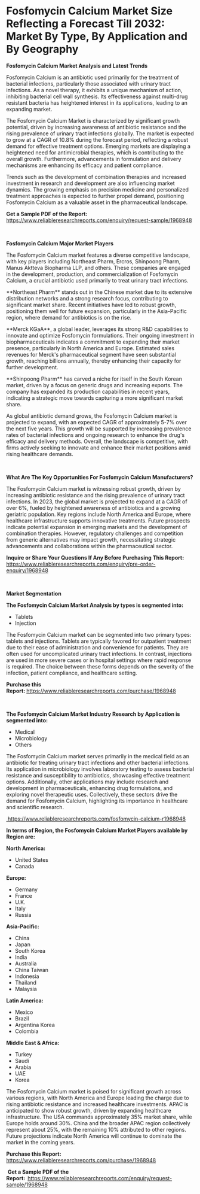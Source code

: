 <p><h1>Fosfomycin Calcium Market Size Reflecting a Forecast Till 2032: Market By Type, By Application and By Geography</h1></p><p><strong>Fosfomycin Calcium Market Analysis and Latest Trends</strong></p>
<p><p>Fosfomycin Calcium is an antibiotic used primarily for the treatment of bacterial infections, particularly those associated with urinary tract infections. As a novel therapy, it exhibits a unique mechanism of action, inhibiting bacterial cell wall synthesis. Its effectiveness against multi-drug resistant bacteria has heightened interest in its applications, leading to an expanding market.</p><p>The Fosfomycin Calcium Market is characterized by significant growth potential, driven by increasing awareness of antibiotic resistance and the rising prevalence of urinary tract infections globally. The market is expected to grow at a CAGR of 10.8% during the forecast period, reflecting a robust demand for effective treatment options. Emerging markets are displaying a heightened need for antimicrobial therapies, which is contributing to the overall growth. Furthermore, advancements in formulation and delivery mechanisms are enhancing its efficacy and patient compliance.</p><p>Trends such as the development of combination therapies and increased investment in research and development are also influencing market dynamics. The growing emphasis on precision medicine and personalized treatment approaches is expected to further propel demand, positioning Fosfomycin Calcium as a valuable asset in the pharmaceutical landscape.</p></p>
<p><strong>Get a Sample PDF of the Report:&nbsp;</strong> <a href="https://www.reliableresearchreports.com/enquiry/request-sample/1968948?utm_campaign=2820&utm_medium=2&utm_source=Github&utm_content=ia&utm_term=19042025&utm_id=fosfomycin-calcium">https://www.reliableresearchreports.com/enquiry/request-sample/1968948</a></p>
<p>&nbsp;</p>
<p><strong>Fosfomycin Calcium Major Market Players</strong></p>
<p><p>The Fosfomycin Calcium market features a diverse competitive landscape, with key players including Northeast Pharm, Ercros, Shinpoong Pharm, Manus Aktteva Biopharma LLP, and others. These companies are engaged in the development, production, and commercialization of Fosfomycin Calcium, a crucial antibiotic used primarily to treat urinary tract infections.</p><p>**Northeast Pharm** stands out in the Chinese market due to its extensive distribution networks and a strong research focus, contributing to significant market share. Recent initiatives have led to robust growth, positioning them well for future expansion, particularly in the Asia-Pacific region, where demand for antibiotics is on the rise.</p><p>**Merck KGaA**, a global leader, leverages its strong R&D capabilities to innovate and optimize Fosfomycin formulations. Their ongoing investment in biopharmaceuticals indicates a commitment to expanding their market presence, particularly in North America and Europe. Estimated sales revenues for Merck's pharmaceutical segment have seen substantial growth, reaching billions annually, thereby enhancing their capacity for further development.</p><p>**Shinpoong Pharm** has carved a niche for itself in the South Korean market, driven by a focus on generic drugs and increasing exports. The company has expanded its production capabilities in recent years, indicating a strategic move towards capturing a more significant market share.</p><p>As global antibiotic demand grows, the Fosfomycin Calcium market is projected to expand, with an expected CAGR of approximately 5-7% over the next five years. This growth will be supported by increasing prevalence rates of bacterial infections and ongoing research to enhance the drug's efficacy and delivery methods. Overall, the landscape is competitive, with firms actively seeking to innovate and enhance their market positions amid rising healthcare demands.</p></p>
<p>&nbsp;</p>
<p><strong>What Are The Key Opportunities For Fosfomycin Calcium Manufacturers?</strong></p>
<p><p>The Fosfomycin Calcium market is witnessing robust growth, driven by increasing antibiotic resistance and the rising prevalence of urinary tract infections. In 2023, the global market is projected to expand at a CAGR of over 6%, fueled by heightened awareness of antibiotics and a growing geriatric population. Key regions include North America and Europe, where healthcare infrastructure supports innovative treatments. Future prospects indicate potential expansion in emerging markets and the development of combination therapies. However, regulatory challenges and competition from generic alternatives may impact growth, necessitating strategic advancements and collaborations within the pharmaceutical sector.</p></p>
<p><strong>Inquire or Share Your Questions If Any Before Purchasing This Report:</strong> <a href="https://www.reliableresearchreports.com/enquiry/pre-order-enquiry/1968948?utm_campaign=2820&utm_medium=2&utm_source=Github&utm_content=ia&utm_term=19042025&utm_id=fosfomycin-calcium">https://www.reliableresearchreports.com/enquiry/pre-order-enquiry/1968948</a></p>
<p>&nbsp;</p>
<p><strong>Market Segmentation</strong></p>
<p><strong>The Fosfomycin Calcium Market Analysis by types is segmented into:</strong></p>
<p><ul><li>Tablets</li><li>Injection</li></ul></p>
<p><p>The Fosfomycin Calcium market can be segmented into two primary types: tablets and injections. Tablets are typically favored for outpatient treatment due to their ease of administration and convenience for patients. They are often used for uncomplicated urinary tract infections. In contrast, injections are used in more severe cases or in hospital settings where rapid response is required. The choice between these forms depends on the severity of the infection, patient compliance, and healthcare setting.</p></p>
<p><strong>Purchase this Report:&nbsp;</strong><a href="https://www.reliableresearchreports.com/purchase/1968948?utm_campaign=2820&utm_medium=2&utm_source=Github&utm_content=ia&utm_term=19042025&utm_id=fosfomycin-calcium">https://www.reliableresearchreports.com/purchase/1968948</a></p>
<p>&nbsp;</p>
<p><strong>The Fosfomycin Calcium Market Industry Research by Application is segmented into:</strong></p>
<p><ul><li>Medical</li><li>Microbiology</li><li>Others</li></ul></p>
<p><p>The Fosfomycin Calcium market serves primarily in the medical field as an antibiotic for treating urinary tract infections and other bacterial infections. Its application in microbiology involves laboratory testing to assess bacterial resistance and susceptibility to antibiotics, showcasing effective treatment options. Additionally, other applications may include research and development in pharmaceuticals, enhancing drug formulations, and exploring novel therapeutic uses. Collectively, these sectors drive the demand for Fosfomycin Calcium, highlighting its importance in healthcare and scientific research.</p></p>
<p><a href="https://www.reliableresearchreports.com/fosfomycin-calcium-r1968948?utm_campaign=2820&utm_medium=2&utm_source=Github&utm_content=ia&utm_term=19042025&utm_id=fosfomycin-calcium">&nbsp;https://www.reliableresearchreports.com/fosfomycin-calcium-r1968948</a></p>
<p><strong>In terms of Region, the Fosfomycin Calcium Market Players available by Region are:</strong></p>
<p>
    <p> <strong> North America: </strong>
        <ul>
            <li>United States</li>
            <li>Canada</li>
        </ul>
        </p> 
    <p> <strong> Europe: </strong>
        <ul>
            <li>Germany</li>
            <li>France</li>
            <li>U.K.</li>
            <li>Italy</li>
            <li>Russia</li>
        </ul>
        </p> 
    <p> <strong> Asia-Pacific: </strong>
        <ul>
            <li>China</li>
            <li>Japan</li>
            <li>South Korea</li>
            <li>India</li>
            <li>Australia</li>
            <li>China Taiwan</li>
            <li>Indonesia</li>
            <li>Thailand</li>
            <li>Malaysia</li>
        </ul>
        </p> 
    <p> <strong> Latin America: </strong>
        <ul>
            <li>Mexico</li>
            <li>Brazil</li>
            <li>Argentina Korea</li>
            <li>Colombia</li>
        </ul>
        </p> 
    <p> <strong> Middle East & Africa: </strong>
        <ul>
            <li>Turkey</li>
            <li>Saudi</li>
            <li>Arabia</li>
            <li>UAE</li>
            <li>Korea</li>
        </ul>
    </p>
    </p>
<p><p>The Fosfomycin Calcium market is poised for significant growth across various regions, with North America and Europe leading the charge due to rising antibiotic resistance and increased healthcare investments. APAC is anticipated to show robust growth, driven by expanding healthcare infrastructure. The USA commands approximately 35% market share, while Europe holds around 30%. China and the broader APAC region collectively represent about 25%, with the remaining 10% attributed to other regions. Future projections indicate North America will continue to dominate the market in the coming years.</p></p>
<p><strong>Purchase this Report: </strong><a href="https://www.reliableresearchreports.com/purchase/1968948?utm_campaign=2820&utm_medium=2&utm_source=Github&utm_content=ia&utm_term=19042025&utm_id=fosfomycin-calcium">https://www.reliableresearchreports.com/purchase/1968948</a></p>
<p>&nbsp;<strong>Get a Sample PDF of the Report:&nbsp;&nbsp;</strong><a href="https://www.reliableresearchreports.com/enquiry/request-sample/1968948?utm_campaign=2820&utm_medium=2&utm_source=Github&utm_content=ia&utm_term=19042025&utm_id=fosfomycin-calcium">https://www.reliableresearchreports.com/enquiry/request-sample/1968948</a></p>
<p><strong></strong></p>
<p><p></p><p></p><p></p></p>